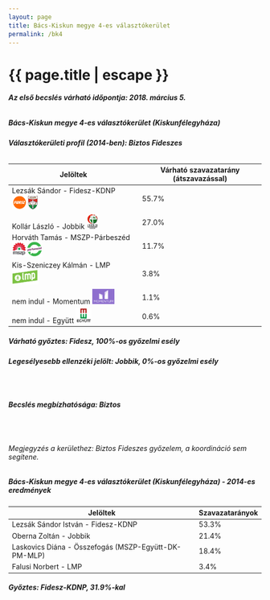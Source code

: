 ```yaml
---
layout: page
title: Bács-Kiskun megye 4-es választókerület
permalink: /bk4
---
```


<h1 class="page-title">{{ page.title | escape }}</h1>

<div class="section">
    <div class="row">
          <div class="col s12"><h6><span><strong>Az első becslés várható időpontja: 2018. március 5.</strong></span></h6>
		  <h5>Bács-Kiskun megye 4-es választókerület (Kiskunfélegyháza)</h5>
<h6><strong>Választókerületi profil (2014-ben): <span id="profil">Biztos Fideszes</span></strong></h6>
<table class="striped">
              <thead>
                <tr>
                    <th>Jelöltek</th>
                    <th>Várható szavazatarány (átszavazással)</th>
                </tr>
              </thead>
              <tbody>
             <tr>
                  <td>Lezsák Sándor - Fidesz-KDNP <img src="images/fideszkdnp_logo.png" style="width:55px;height:30px;"></td>
				  <td id="id_fidesz">55.7%</td>
			</tr>
			<tr><td>Kollár László - Jobbik <img src="images/jobbik_logo.png" style="width:23px;height:30px;"></td><td id="id_jobbik">27.0%</td></tr>
<tr>
                  <td>Horváth Tamás - MSZP-Párbeszéd <img src="images/mszpparbeszed_logo.png" style="width:60px;height:30px;"></td>
				  <td id="id_baloldal">11.7%</td>
			</tr>
			<tr>
                  <td>Kis-Szeniczey Kálmán - LMP <img src="images/lmp_logo.png" style="width:52px;height:30px;"></td>
				  <td id="lmp">3.8%</td>
			</tr>
			<tr>
				  <td>nem indul - Momentum <img src="images/momentum_logo.png" style="width:44px;height:30px;"></td>
				  <td id="id_momentum">1.1%</td>
			</tr>
<tr>
<td>nem indul -  Együtt <img src="images/egyutt_logo.png" style="width:31px;height:30px;"></td>
<td id="id_egyutt">0.6%</td>
</tr>                
              </tbody>
            </table>
			<h5>Várható győztes: <span id="gyoztes">Fidesz, </span><span id="esely">100%</span><span>-os győzelmi esély</span></h5>
			<h6><strong>Legesélyesebb ellenzéki jelölt: <span id="masodik">Jobbik, </span><span id="esely2">0%</span><span>-os győzelmi esély</span></strong></h6>
			<br/>
			<h6><strong>Becslés megbízhatósága: Biztos</strong></h6>
<br/><h6>Megjegyzés a kerülethez: Biztos Fideszes győzelem, a koordináció sem segítene.</h6>
          </div>
    </div>
</div>

<div class="section">
    <div class="row">
          <div class="col s12">
		  <h5>Bács-Kiskun megye 4-es választókerület (Kiskunfélegyháza) - 2014-es eredmények</h5>
            <table class="striped">
              <thead>
                <tr>
                    <th>Jelöltek</th>
                    <th>Szavazatarányok</th>
                </tr>
              </thead>
              <tbody>
             <tr>
                  <td>Lezsák Sándor István - Fidesz-KDNP</td>
				  <td>53.3%</td>
			</tr>
			<tr>
			      <td>Oberna Zoltán - Jobbik</td>
				  <td>21.4%</td>
			</tr>
			<tr>
			      <td>Laskovics Diána - Összefogás (MSZP-Együtt-DK-PM-MLP)</td>
				  <td>18.4%</td>
			</tr>
			<tr>
				  <td>Falusi Norbert - LMP</td>
				  <td>3.4%</td>
			</tr>                
              </tbody>
            </table>
			<h5>Győztes: Fidesz-KDNP, 31.9%-kal</h5>
          </div>
    </div>
</div>
